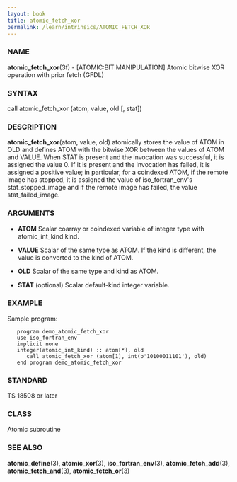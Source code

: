 ```yaml
---
layout: book
title: atomic_fetch_xor
permalink: /learn/intrinsics/ATOMIC_FETCH_XOR
---
```

### NAME

**atomic\_fetch\_xor**(3f) - \[ATOMIC:BIT MANIPULATION\] Atomic bitwise XOR operation with prior fetch
(GFDL)

### SYNTAX

call atomic\_fetch\_xor (atom, value, old \[, stat\])

### DESCRIPTION

**atomic\_fetch\_xor**(atom, value, old) atomically stores the value of
ATOM in OLD and defines ATOM with the bitwise XOR between the values of
ATOM and VALUE. When STAT is present and the invocation was successful,
it is assigned the value 0. If it is present and the invocation has
failed, it is assigned a positive value; in particular, for a coindexed
ATOM, if the remote image has stopped, it is assigned the value of
iso\_fortran\_env's stat\_stopped\_image and if the remote image has
failed, the value stat\_failed\_image.

### ARGUMENTS

  - **ATOM**
    Scalar coarray or coindexed variable of integer type with
    atomic\_int\_kind kind.

  - **VALUE**
    Scalar of the same type as ATOM. If the kind is different, the value
    is converted to the kind of ATOM.

  - **OLD**
    Scalar of the same type and kind as ATOM.

  - **STAT**
    (optional) Scalar default-kind integer variable.

### EXAMPLE

Sample program:

```
   program demo_atomic_fetch_xor
   use iso_fortran_env
   implicit none
   integer(atomic_int_kind) :: atom[*], old
      call atomic_fetch_xor (atom[1], int(b'10100011101'), old)
   end program demo_atomic_fetch_xor
```

### STANDARD

TS 18508 or later

### CLASS

Atomic subroutine

### SEE ALSO

**atomic\_define**(3), **atomic\_xor**(3), **iso\_fortran\_env**(3),
**atomic\_fetch\_add**(3), **atomic\_fetch\_and**(3),
**atomic\_fetch\_or**(3)
